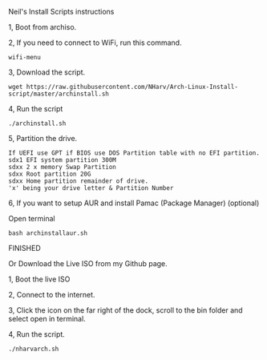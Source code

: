 Neil's Install Scripts instructions

1, Boot from archiso.

2, If you need to connect to WiFi, run this command.

```
wifi-menu
```

3, Download the script.

```
wget https://raw.githubusercontent.com/NHarv/Arch-Linux-Install-script/master/archinstall.sh
```

4, Run the script

```
./archinstall.sh
```

5, Partition the drive.

```
If UEFI use GPT if BIOS use DOS Partition table with no EFI partition.
sdx1 EFI system partition 300M
sdxx 2 x memory Swap Partition
sdxx Root partition 20G
sdxx Home partition remainder of drive.
'x' being your drive letter & Partition Number
```

6, If you want to setup AUR and install Pamac (Package Manager) (optional)

Open terminal

```
bash archinstallaur.sh
```

FINISHED

Or Download the Live ISO from my Github page.

1, Boot the live ISO

2, Connect to the internet.

3, Click the icon on the far right of the dock, scroll to the bin folder and select open in terminal.

4, Run the script.

```
./nharvarch.sh
```

